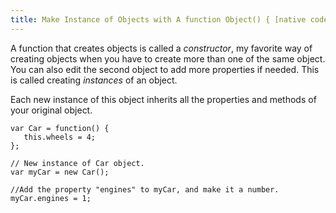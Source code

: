 ```yaml
---
title: Make Instance of Objects with A function Object() { [native code] } Function
---
```

A function that creates objects is called a _constructor_, my favorite way of creating objects when you have to create more than one of the same object. You can also edit the second object to add more properties if needed. This is called creating _instances_ of an object.

Each new instance of this object inherits all the properties and methods of your original object.

    var Car = function() {
       this.wheels = 4;
    };

    // New instance of Car object.
    var myCar = new Car();

    //Add the property "engines" to myCar, and make it a number.
    myCar.engines = 1;